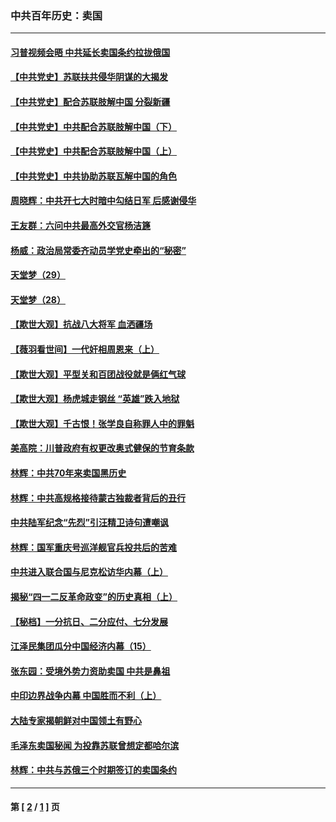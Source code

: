 ### 中共百年历史：卖国
---
#### [习普视频会晤 中共延长卖国条约拉拢俄国](../../pages/nf1176117/n13060971.md?09230430) 
#### [【中共党史】苏联扶共侵华阴谋的大揭发](../../pages/nf1176117/n13056050.md?09230430) 
#### [【中共党史】配合苏联肢解中国 分裂新疆](../../pages/nf1176117/n13040700.md?09230430) 
#### [【中共党史】中共配合苏联肢解中国（下）](../../pages/nf1176117/n13035660.md?09230430) 
#### [【中共党史】中共配合苏联肢解中国（上）](../../pages/nf1176117/n13030262.md?09230430) 
#### [【中共党史】中共协助苏联瓦解中国的角色](../../pages/nf1176117/n13018109.md?09230430) 
#### [周晓辉：中共开七大时暗中勾结日军 后感谢侵华](../../pages/nf1176117/n12921960.md?09230430) 
#### [王友群：六问中共最高外交官杨洁篪](../../pages/nf1176117/n12836495.md?09230430) 
#### [杨威：政治局常委齐动员学党史牵出的“秘密”](../../pages/nf1176117/n12764642.md?09230430) 
#### [天堂梦（29）](../../pages/nf1176117/n12408465.md?09230430) 
#### [天堂梦（28）](../../pages/nf1176117/n12408309.md?09230430) 
#### [【欺世大观】抗战八大将军 血洒疆场](../../pages/nf1176117/n12357044.md?09230430) 
#### [【薇羽看世间】一代奸相周恩来（上）](../../pages/nf1176117/n12401109.md?09230430) 
#### [【欺世大观】平型关和百团战役就是俩红气球](../../pages/nf1176117/n12359157.md?09230430) 
#### [【欺世大观】杨虎城走钢丝 “英雄”跌入地狱](../../pages/nf1176117/n12358840.md?09230430) 
#### [【欺世大观】千古恨！张学良自称罪人中的罪魁](../../pages/nf1176117/n12358629.md?09230430) 
#### [美高院：川普政府有权更改奥式健保的节育条款](../../pages/nf1176117/n12242171.md?09230430) 
#### [林辉：中共70年来卖国黑历史](../../pages/nf1176117/n11552181.md?09230430) 
#### [林辉：中共高规格接待蒙古独裁者背后的丑行](../../pages/nf1176117/n11225005.md?09230430) 
#### [中共陆军纪念“先烈”引汪精卫诗句遭嘲讽](../../pages/nf1176117/n11153345.md?09230430) 
#### [林辉：国军重庆号巡洋舰官兵投共后的苦难](../../pages/nf1176117/n10997801.md?09230430) 
#### [中共进入联合国与尼克松访华内幕（上）](../../pages/nf1176117/n10138788.md?09230430) 
#### [揭秘“四一二反革命政变”的历史真相（上）](../../pages/nf1176117/n9996650.md?09230430) 
#### [【秘档】一分抗日、二分应付、七分发展](../../pages/nf1176117/n9331484.md?09230430) 
#### [江泽民集团瓜分中国经济内幕（15）](../../pages/nf1176117/n9268584.md?09230430) 
#### [张东园：受境外势力资助卖国 中共是鼻祖](../../pages/nf1176117/n9272480.md?09230430) 
#### [中印边界战争内幕 中国胜而不利（上）](../../pages/nf1176117/n9252458.md?09230430) 
#### [大陆专家揭朝鲜对中国领土有野心](../../pages/nf1176117/n9074056.md?09230430) 
#### [毛泽东卖国秘闻 为投靠苏联曾想定都哈尔滨](../../pages/nf1176117/n9058631.md?09230430) 
#### [林辉：中共与苏俄三个时期签订的卖国条约](../../pages/nf1176117/n9036062.md?09230430) 

---
#### 第 [ [2](./2.md?09230430) / [1](./1.md?09230430) ] 页
